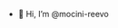 - 👋 Hi, I’m @mocini-reevo


<!---
mocini-reevo/mocini-reevo is a ✨ special ✨ repository because its `README.md` (this file) appears on your GitHub profile.
You can click the Preview link to take a look at your changes.
--->
